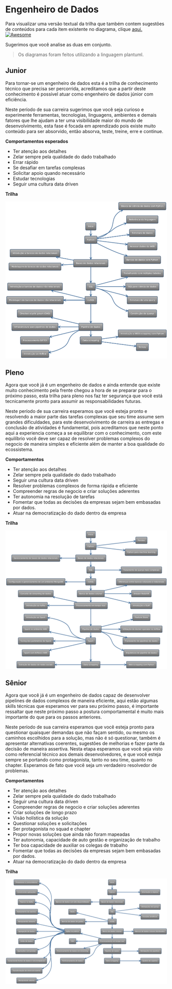 # Engenheiro de Dados

Para visualizar uma versão textual da trilha que também contem sugestões de conteúdos para cada item existente no diagrama, clique [aqui.](trilha-texto.md)[![Awesome](https://awesome.re/badge.svg)](https://awesome.re)

Sugerimos que você analise as duas em conjunto.

> Os diagramas foram feitos utilizando a linguagem plantuml.

## Junior

Para tornar-se um engenheiro de dados esta é a trilha de conhecimento técnico que precisa ser percorrida, acreditamos que a partir deste conhecimento é possível atuar como engenheiro de dados júnior com eficiência.

Neste período de sua carreira sugerimos que você seja curioso e experimente ferramentas, tecnologias, linguagens, ambientes e demais fatores que lhe ajudam a ter uma visibilidade maior do mundo de desenvolvimento, esta fase é focada em aprendizado pois existe muito conteúdo para ser absorvido, então absorva, teste, treine, erre e continue. 

<b>Comportamentos esperados</b>

- Ter atenção aos detalhes
- Zelar sempre pela qualidade do dado trabalhado
- Errar rápido
- Se desafiar em tarefas complexas
- Solicitar apoio quando necessário
- Estudar tecnologias
- Seguir uma cultura data driven

<b>Trilha</b>

![](jr/jr.png)



## Pleno


Agora que você já é um engenheiro de dados e ainda entende que existe muito conhecimento pela frente chegou a hora de se preparar para o próximo passo, esta trilha para pleno nos faz ter segurança que você está tecnicamente pronto para assumir as responsabilidades futuras.

Neste período de sua carreira esperamos que você esteja pronto e resolvendo a maior parte das tarefas complexas que seu time assume sem grandes dificuldades, para este desenvolvimento de carreira as entregas e conclusão de atividades é fundamental, pois acreditamos que neste ponto aqui a experiencia começa a se equilibrar com o conhecimento, com este equilíbrio você deve ser capaz de resolver problemas complexos do negocio de maneira simples e eficiente além de manter a boa qualidade do ecossistema.

<b>Comportamentos</b>

- Ter atenção aos detalhes
- Zelar sempre pela qualidade do dado trabalhado
- Seguir uma cultura data driven
- Resolver problemas complexos de forma rápida e eficiente
- Compreender regras de negocio e criar soluções aderentes
- Ter autonomia na resolução de tarefas
- Fomentar que todas as decisões da empresas sejam bem embasadas por dados.
- Atuar na democratização do dado dentro da empresa

<b>Trilha</b>

![](pl/pl.png)



## Sênior


Agora que você já é um engenheiro de dados capaz de desenvolver pipelines de dados complexos de maneira eficiente, aqui estão algumas skills técnicas que esperamos ver para seu próximo passo, é importante ressaltar que neste próximo passo a postura comportamental é muito mais importante do que para os passos anteriores. 

Neste período de sua carreira esperamos que você esteja pronto para questionar quaisquer demandas que não façam sentido, ou mesmo os caminhos escolhidos para a solução, mas não é só questionar, também é apresentar alternativas coerentes, sugestões de melhorias e fazer parte da decisão de maneira assertiva. Nesta etapa esperamos que você seja visto como referencial técnico aos demais desenvolvedores, e que você esteja sempre se portando como protagonista, tanto no seu time, quanto no chapter. Esperamos de fato que você seja um verdadeiro resolvedor de problemas.

<b>Comportamentos</b>

- Ter atenção aos detalhes
- Zelar sempre pela qualidade do dado trabalhado
- Seguir uma cultura data driven
- Compreender regras de negocio e criar soluções aderentes
- Criar soluções de longo prazo
- Visão holística da solução
- Questionar soluções e solicitações 
- Ser protagonista no squad e chapter
- Propor novas soluções que ainda não foram mapeadas
- Ter autonomia, capacidade de auto gestão e organização de trabalho
- Ter boa capacidade de auxiliar os colegas de trabalho
- Fomentar que todas as decisões da empresas sejam bem embasadas por dados.
- Atuar na democratização do dado dentro da empresa

<b>Trilha</b>

![](sr/sr.png)